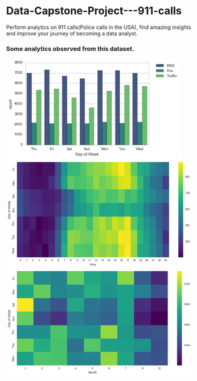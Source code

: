 # Data-Capstone-Project---911-calls
Perform analytics on 911 calls(Police calls in the USA),  find amazing insights and improve your journey of becoming a data analyst.

### Some analytics observed from this dataset.

![](d1.png)
![](d2.png)
![](d3.png)
